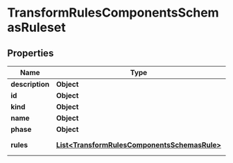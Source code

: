 # TransformRulesComponentsSchemasRuleset

## Properties
Name | Type | Description | Notes
------------ | ------------- | ------------- | -------------
**description** | **Object** |  |  [optional]
**id** | **Object** |  |  [optional]
**kind** | **Object** |  |  [optional]
**name** | **Object** |  |  [optional]
**phase** | **Object** |  |  [optional]
**rules** | [**List&lt;TransformRulesComponentsSchemasRule&gt;**](TransformRulesComponentsSchemasRule.md) | The rules in the ruleset. |  [optional]
